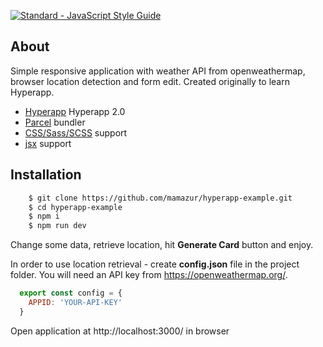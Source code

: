 


[![Standard - JavaScript Style Guide](https://cdn.rawgit.com/feross/standard/master/badge.svg)](https://github.com/feross/standard)

## About

Simple responsive application with weather API from openweathermap, browser location detection and form edit. Created originally to learn Hyperapp.


- [Hyperapp](https://github.com/hyperapp/hyperapp) Hyperapp 2.0
- [Parcel](https://github.com/parcel-bundler/parcel) bundler
- [CSS/Sass/SCSS](https://github.com/sass/node-sass) support 
- [jsx](https://reactjs.org/docs/introducing-jsx.html) support 


## Installation

````bash
    $ git clone https://github.com/mamazur/hyperapp-example.git
    $ cd hyperapp-example
    $ npm i
    $ npm run dev
````
Change some data, retrieve location, hit **Generate Card** button and enjoy.

In order to use location retrieval - create **config.json** file in the project folder. You will need an API key from https://openweathermap.org/.

````js
  export const config = {
    APPID: 'YOUR-API-KEY'
  }

````

Open application at http://localhost:3000/ in browser
 

